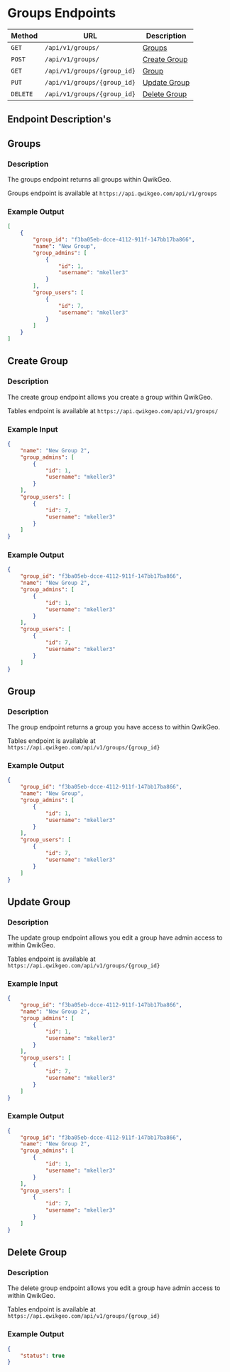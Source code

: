 # Groups Endpoints

| Method | URL | Description |
| ------ | --- | ----------- |
| `GET` | `/api/v1/groups/` | [Groups](#groups)  |
| `POST` | `/api/v1/groups/` | [Create Group](#create-group)  |
| `GET` | `/api/v1/groups/{group_id}` | [Group](#group)  |
| `PUT` | `/api/v1/groups/{group_id}` | [Update Group](#update-group)  |
| `DELETE` | `/api/v1/groups/{group_id}` | [Delete Group](#delete-group)  |


## Endpoint Description's

## Groups

### Description
The groups endpoint returns all groups within QwikGeo.

Groups endpoint is available at `https://api.qwikgeo.com/api/v1/groups`

### Example Output
```json
[
    {
        "group_id": "f3ba05eb-dcce-4112-911f-147bb17ba866",
        "name": "New Group",
        "group_admins": [
            {
                "id": 1,
                "username": "mkeller3"
            }
        ],
        "group_users": [
            {
                "id": 7,
                "username": "mkeller3"
            }
        ]
    }
]
```

## Create Group

### Description
The create group endpoint allows you create a group within QwikGeo.

Tables endpoint is available at `https://api.qwikgeo.com/api/v1/groups/`

### Example Input
```json
{
    "name": "New Group 2",
    "group_admins": [
        {
            "id": 1,
            "username": "mkeller3"
        }
    ],
    "group_users": [
        {
            "id": 7,
            "username": "mkeller3"
        }
    ]
}
```

### Example Output
```json
{
    "group_id": "f3ba05eb-dcce-4112-911f-147bb17ba866",
    "name": "New Group 2",
    "group_admins": [
        {
            "id": 1,
            "username": "mkeller3"
        }
    ],
    "group_users": [
        {
            "id": 7,
            "username": "mkeller3"
        }
    ]
}
```

## Group

### Description
The group endpoint returns a group you have access to within QwikGeo.

Tables endpoint is available at `https://api.qwikgeo.com/api/v1/groups/{group_id}`

### Example Output
```json
{
    "group_id": "f3ba05eb-dcce-4112-911f-147bb17ba866",
    "name": "New Group",
    "group_admins": [
        {
            "id": 1,
            "username": "mkeller3"
        }
    ],
    "group_users": [
        {
            "id": 7,
            "username": "mkeller3"
        }
    ]
}
```

## Update Group

### Description
The update group endpoint allows you edit a group have admin access to within QwikGeo.

Tables endpoint is available at `https://api.qwikgeo.com/api/v1/groups/{group_id}`

### Example Input
```json
{
    "group_id": "f3ba05eb-dcce-4112-911f-147bb17ba866",
    "name": "New Group 2",
    "group_admins": [
        {
            "id": 1,
            "username": "mkeller3"
        }
    ],
    "group_users": [
        {
            "id": 7,
            "username": "mkeller3"
        }
    ]
}
```

### Example Output
```json
{
    "group_id": "f3ba05eb-dcce-4112-911f-147bb17ba866",
    "name": "New Group 2",
    "group_admins": [
        {
            "id": 1,
            "username": "mkeller3"
        }
    ],
    "group_users": [
        {
            "id": 7,
            "username": "mkeller3"
        }
    ]
}
```

## Delete Group

### Description
The delete group endpoint allows you edit a group have admin access to within QwikGeo.

Tables endpoint is available at `https://api.qwikgeo.com/api/v1/groups/{group_id}`

### Example Output
```json
{
    "status": true
}
```